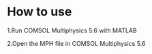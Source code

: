 # How to use
1.Run COMSOL Multiphysics 5.6 with MATLAB

2.Open the MPH file in COMSOL Multiphysics 5.6
